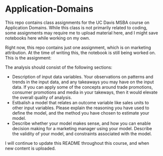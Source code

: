 # Application-Domains
This repo contains class assignments for the UC Davis MSBA course on Application Domains. While this class is not primarily related to coding, some assignments may require me to upload material here, and I might save notebooks here while working on my own.

Right now, this repo contains just one assignment, which is on marketing attribution. At the time of writing this, the notebook is still being worked on. This is the assignment:

The analysis should consist of the following sections: 

* Description of input data variables. Your observations on patterns and trends in the input data, and any takeaways you may have on the input data. If you can apply some of the concepts around trade promotions, consumer promotions and media in your takeways, then it would elevate the overall quality of analysis.
* Estbalish a model that relates an outcome variable like sales units to other input variables. Please explain the reasoning you have used to define the model, and the method you have chosen to estimate your model.
* Describe whether your model makes sense, and how you can enable decision making for a marketing manager using your model. Describe the validity of your model, and constraints associated with the model.

I will continue to update this README throughout this course, and when new content is uploaded.
